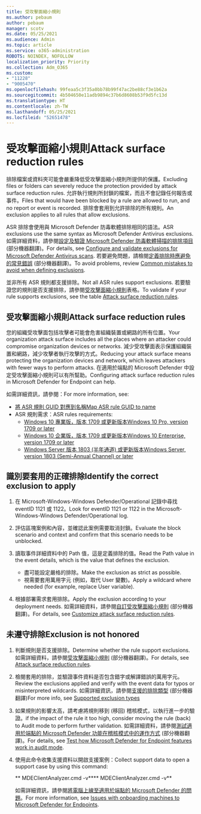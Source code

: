 ```yaml
---
title: 受攻擊面縮小規則
ms.author: pebaum
author: pebaum
manager: scotv
ms.date: 05/25/2021
ms.audience: Admin
ms.topic: article
ms.service: o365-administration
ROBOTS: NOINDEX, NOFOLLOW
localization_priority: Priority
ms.collection: Adm_O365
ms.custom:
- "11228"
- "9005470"
ms.openlocfilehash: 99feaa5c3f35a0bb78b99f47ac2be88cf3e1b62a
ms.sourcegitcommit: 4b504650e11adb9894c37b6d8608b53f9d5fc13d
ms.translationtype: HT
ms.contentlocale: zh-TW
ms.lasthandoff: 05/25/2021
ms.locfileid: "52651478"
---
```

# <a name="attack-surface-reduction-rules"></a><span data-ttu-id="25f9a-102">受攻擊面縮小規則</span><span class="sxs-lookup"><span data-stu-id="25f9a-102">Attack surface reduction rules</span></span>

<span data-ttu-id="25f9a-103">排除檔案或資料夾可能會嚴重降低受攻擊面縮小規則所提供的保護。</span><span class="sxs-lookup"><span data-stu-id="25f9a-103">Excluding files or folders can severely reduce the protection provided by attack surface reduction rules.</span></span> <span data-ttu-id="25f9a-104">允許執行規則所封鎖的檔案，而且不會記錄任何報告或事件。</span><span class="sxs-lookup"><span data-stu-id="25f9a-104">Files that would have been blocked by a rule are allowed to run, and no report or event is recorded.</span></span> <span data-ttu-id="25f9a-105">排除會套用到允許排除的所有規則。</span><span class="sxs-lookup"><span data-stu-id="25f9a-105">An exclusion applies to all rules that allow exclusions.</span></span>

<span data-ttu-id="25f9a-106">ASR 排除會使用與 Microsoft Defender 防毒軟體排除相同的語法。</span><span class="sxs-lookup"><span data-stu-id="25f9a-106">ASR exclusions use the same syntax as Microsoft Defender Antivirus exclusions.</span></span> <span data-ttu-id="25f9a-107">如需詳細資料，請參閱[設定及驗證 Microsoft Defender 防毒軟體掃描的排除項目](/microsoft-365/security/defender-endpoint/configure-exclusions-microsoft-defender-antivirus) (部分機器翻譯)。</span><span class="sxs-lookup"><span data-stu-id="25f9a-107">For details, see [Configure and validate exclusions for Microsoft Defender Antivirus scans](/microsoft-365/security/defender-endpoint/configure-exclusions-microsoft-defender-antivirus).</span></span> <span data-ttu-id="25f9a-108">若要避免問題，請檢閱[定義排除時應避免的常見錯誤](/microsoft-365/security/defender-endpoint/common-exclusion-mistakes-microsoft-defender-antivirus) (部分機器翻譯)。</span><span class="sxs-lookup"><span data-stu-id="25f9a-108">To avoid problems, review [Common mistakes to avoid when defining exclusions](/microsoft-365/security/defender-endpoint/common-exclusion-mistakes-microsoft-defender-antivirus).</span></span>

<span data-ttu-id="25f9a-109">並非所有 ASR 規則都支援排除。</span><span class="sxs-lookup"><span data-stu-id="25f9a-109">Not all ASR rules support exclusions.</span></span> <span data-ttu-id="25f9a-110">若要驗證您的規則是否支援排除，請參閱[受攻擊面縮小規則](/microsoft-365/security/defender-endpoint/attack-surface-reduction#attack-surface-reduction-rules)表格。</span><span class="sxs-lookup"><span data-stu-id="25f9a-110">To validate if your rule supports exclusions, see the table [Attack surface reduction rules](/microsoft-365/security/defender-endpoint/attack-surface-reduction#attack-surface-reduction-rules).</span></span>

## <a name="attack-surface-reduction-rules"></a><span data-ttu-id="25f9a-111">受攻擊面縮小規則</span><span class="sxs-lookup"><span data-stu-id="25f9a-111">Attack surface reduction rules</span></span>

<span data-ttu-id="25f9a-112">您的組織受攻擊面包括攻擊者可能會危害組織裝置或網路的所有位置。</span><span class="sxs-lookup"><span data-stu-id="25f9a-112">Your organization attack surface includes all the places where an attacker could compromise organization devices or networks.</span></span> <span data-ttu-id="25f9a-113">減少受攻擊面表示保護組織裝置和網路，減少攻擊者執行攻擊的方式。</span><span class="sxs-lookup"><span data-stu-id="25f9a-113">Reducing your attack surface means protecting the organization devices and network, which leaves attackers with fewer ways to perform attacks.</span></span> <span data-ttu-id="25f9a-114">在適用於端點的 Microsoft Defender 中設定受攻擊面縮小規則可以有所幫助。</span><span class="sxs-lookup"><span data-stu-id="25f9a-114">Configuring attack surface reduction rules in Microsoft Defender for Endpoint can help.</span></span>

<span data-ttu-id="25f9a-115">如需詳細資訊，請參閱：</span><span class="sxs-lookup"><span data-stu-id="25f9a-115">For more information, see:</span></span>

- [<span data-ttu-id="25f9a-116">將 ASR 規則 GUID 對應到名稱</span><span class="sxs-lookup"><span data-stu-id="25f9a-116">Map ASR rule GUID to name</span></span>](/microsoft-365/security/defender-endpoint/attack-surface-reduction#attack-surface-reduction-rules)
- <span data-ttu-id="25f9a-117">ASR 規則需求：</span><span class="sxs-lookup"><span data-stu-id="25f9a-117">ASR rules requirements:</span></span>
    - [<span data-ttu-id="25f9a-118">Windows 10 專業版，版本 1709 或更新版本</span><span class="sxs-lookup"><span data-stu-id="25f9a-118">Windows 10 Pro, version 1709 or later</span></span>](/windows/whats-new/whats-new-windows-10-version-1709)
    - [<span data-ttu-id="25f9a-119">Windows 10 企業版，版本 1709 或更新版本</span><span class="sxs-lookup"><span data-stu-id="25f9a-119">Windows 10 Enterprise, version 1709 or later</span></span>](/windows/whats-new/whats-new-windows-10-version-1709)
    - [<span data-ttu-id="25f9a-120">Windows Server 版本 1803 (半年通道) 或更新版本</span><span class="sxs-lookup"><span data-stu-id="25f9a-120">Windows Server, version 1803 (Semi-Annual Channel) or later</span></span>](/windows-server/get-started/whats-new-in-windows-server-1803)

## <a name="identify-the-correct-exclusion-to-apply"></a><span data-ttu-id="25f9a-121">識別要套用的正確排除</span><span class="sxs-lookup"><span data-stu-id="25f9a-121">Identify the correct exclusion to apply</span></span>

1. <span data-ttu-id="25f9a-122">在 Microsoft-Windows-Windows Defender/Operational 記錄中尋找 eventID 1121 或 1122。</span><span class="sxs-lookup"><span data-stu-id="25f9a-122">Look for eventID 1121 or 1122 in the Microsoft-Windows-Windows Defender/Operational log.</span></span>

1. <span data-ttu-id="25f9a-123">評估區塊案例和內容，並確認此案例需要取消封鎖。</span><span class="sxs-lookup"><span data-stu-id="25f9a-123">Evaluate the block scenario and context and confirm that this scenario needs to be unblocked.</span></span>

1. <span data-ttu-id="25f9a-124">讀取事件詳細資料中的 Path 值，這是定義排除的值。</span><span class="sxs-lookup"><span data-stu-id="25f9a-124">Read the Path value in the event details, which is the value that defines the exclusion.</span></span>
    - <span data-ttu-id="25f9a-125">盡可能設定嚴格的排除。</span><span class="sxs-lookup"><span data-stu-id="25f9a-125">Make the exclusion as strict as possible.</span></span>
    - <span data-ttu-id="25f9a-126">視需要套用萬用字元 (例如，取代 User 變數)。</span><span class="sxs-lookup"><span data-stu-id="25f9a-126">Apply a wildcard where needed (for example, replace User variable).</span></span>

1. <span data-ttu-id="25f9a-127">根據部署需求套用排除。</span><span class="sxs-lookup"><span data-stu-id="25f9a-127">Apply the exclusion according to your deployment needs.</span></span> <span data-ttu-id="25f9a-128">如需詳細資料，請參閱[自訂受攻擊面縮小規則](/microsoft-365/security/defender-endpoint/customize-attack-surface-reduction) (部分機器翻譯)。</span><span class="sxs-lookup"><span data-stu-id="25f9a-128">For details, see [Customize attack surface reduction rules](/microsoft-365/security/defender-endpoint/customize-attack-surface-reduction).</span></span>

## <a name="exclusion-is-not-honored"></a><span data-ttu-id="25f9a-129">未遵守排除</span><span class="sxs-lookup"><span data-stu-id="25f9a-129">Exclusion is not honored</span></span>

1. <span data-ttu-id="25f9a-130">判斷規則是否支援排除。</span><span class="sxs-lookup"><span data-stu-id="25f9a-130">Determine whether the rule support exclusions.</span></span> <span data-ttu-id="25f9a-131">如需詳細資料，請參閱[受攻擊面縮小規則](/microsoft-365/security/defender-endpoint/attack-surface-reduction#attack-surface-reduction-rules) (部分機器翻譯)。</span><span class="sxs-lookup"><span data-stu-id="25f9a-131">For details, see [Attack surface reduction rules](/microsoft-365/security/defender-endpoint/attack-surface-reduction#attack-surface-reduction-rules).</span></span>

1. <span data-ttu-id="25f9a-132">檢閱套用的排除，並驗證事件資料是否包含錯字或解譯錯誤的萬用字元。</span><span class="sxs-lookup"><span data-stu-id="25f9a-132">Review the exclusions applied and verify with the event data for typos or misinterpreted wildcards.</span></span> <span data-ttu-id="25f9a-133">如需詳細資訊，請參閱[支援的排除類型](/microsoft-365/security/defender-endpoint/mac-exclusions#supported-exclusion-types) (部分機器翻譯)</span><span class="sxs-lookup"><span data-stu-id="25f9a-133">For more info, see [Supported exclusion types](/microsoft-365/security/defender-endpoint/mac-exclusions#supported-exclusion-types)</span></span>

1. <span data-ttu-id="25f9a-134">如果規則的影響太高，請考慮將規則移到 (移回) 稽核模式，以執行進一步的驗證。</span><span class="sxs-lookup"><span data-stu-id="25f9a-134">if the impact of the rule it too high, consider moving the rule (back) to Audit mode to perform further validation.</span></span> <span data-ttu-id="25f9a-135">如需詳細資料，請參閱[測試適用於端點的 Microsoft Defender 功能在稽核模式中的運作方式](/microsoft-365/security/defender-endpoint/audit-windows-defender) (部分機器翻譯)。</span><span class="sxs-lookup"><span data-stu-id="25f9a-135">For details, see [Test how Microsoft Defender for Endpoint features work in audit mode](/microsoft-365/security/defender-endpoint/audit-windows-defender).</span></span>

1. <span data-ttu-id="25f9a-136">使用此命令收集支援資料以開啟支援案例：</span><span class="sxs-lookup"><span data-stu-id="25f9a-136">Collect support data to open a support case by using this command:</span></span>
    
   <span data-ttu-id="25f9a-137">\*\* MDEClientAnalyzer.cmd -v\*\*</span><span class="sxs-lookup"><span data-stu-id="25f9a-137">\*\* MDEClientAnalyzer.cmd -v\*\*</span></span>

    <span data-ttu-id="25f9a-138">如需詳細資訊，請參閱[將電腦上線至適用於端點的 Microsoft Defender 的問題](issues-with-onboarding-machines.md)。</span><span class="sxs-lookup"><span data-stu-id="25f9a-138">For more information, see [Issues with onboarding machines to Microsoft Defender for Endpoints](issues-with-onboarding-machines.md).</span></span>
